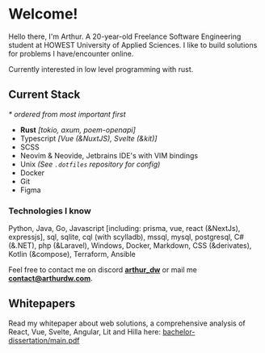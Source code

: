 # Welcome!

Hello there, I'm Arthur. A 20-year-old Freelance Software Engineering student at
HOWEST University of Applied Sciences. I like to build solutions for problems
I have/encounter online.

Currently interested in low level programming with rust.

## Current Stack

_\* ordered from most important first_

-   **Rust** _[tokio, axum, poem-openapi]_
-   Typescript _[Vue (&NuxtJS), Svelte (&kit)]_
-   SCSS
-   Neovim & Neovide, Jetbrains IDE's with VIM bindings
-   Unix _(See `.dotfiles` repository for config)_
-   Docker
-   Git
-   Figma

### Technologies I know

Python, Java, Go, Javascript [including: prisma, vue, react (&NextJs), expressjs], sql, sqlite, cql (with scylladb), mssql, mysql, postgresql, C# (&.NET), php (&Laravel), Windows, Docker, Markdown, CSS (&derivates), Kotlin (&compose), Terraform, Ansible

Feel free to contact me on discord [**arthur_dw**](https://discord.com/users/232182858251239424) or mail me **[contact@arthurdw.com]()**.

## Whitepapers

Read my whitepaper about web solutions, a comprehensive analysis of React, Vue, Svelte, Angular, Lit and Hilla here: [bachelor-dissertation/main.pdf](https://github.com/Arthurdw/bachelor-dissertation/blob/main/main.pdf)
